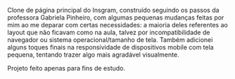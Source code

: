 Clone de página principal do Insgram, construído seguindo os passos da professora Gabriela Pinheiro, com algumas pequenas mudanças feitas por mim ao me deparar com certas necessidades: a maioria deles referentes ao layout que não ficavam como na aula, talvez por incompatibilidade de navegador ou sistema operacional/tamanho de tela.
Também adicionei alguns toques finais na responsividade de dispositivos mobile com tela pequena, tentando trazer algo mais agradável visualmente.

Projeto feito apenas para fins de estudo.
